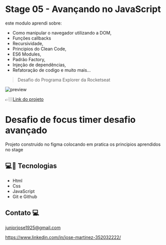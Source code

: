 
# Stage 05 - Avançando no JavaScript  

este modulo aprendi sobre:

- Como manipular o navegador utilizando a DOM, 
- Funções callbacks 
- Recursividade, 
- Principios do Clean Code, 
- ES6 Modules, 
- Padrão Factory, 
- Injeção de dependências, 
- Refatoração de codigo e muito mais... 


> Desafio do Programa Explorer da Rocketseat

![preview](./.github/desafio%20avan%C3%A7ado%20pomodoro.png)


👉🏼[Link do projeto](https://focus-timer-advanced.netlify.app/)


# Desafio de focus timer desafio avançado


Projeto construido no figma colocando em pratica os principios aprendidos no stage 



##   💻🔧 Tecnologias

- Html 
- Css
- JavaScript
- Git e Github

## Contato 💻

juniorjose1925@gmail.com


https://www.linkedin.com/in/jose-martinez-352032222/


